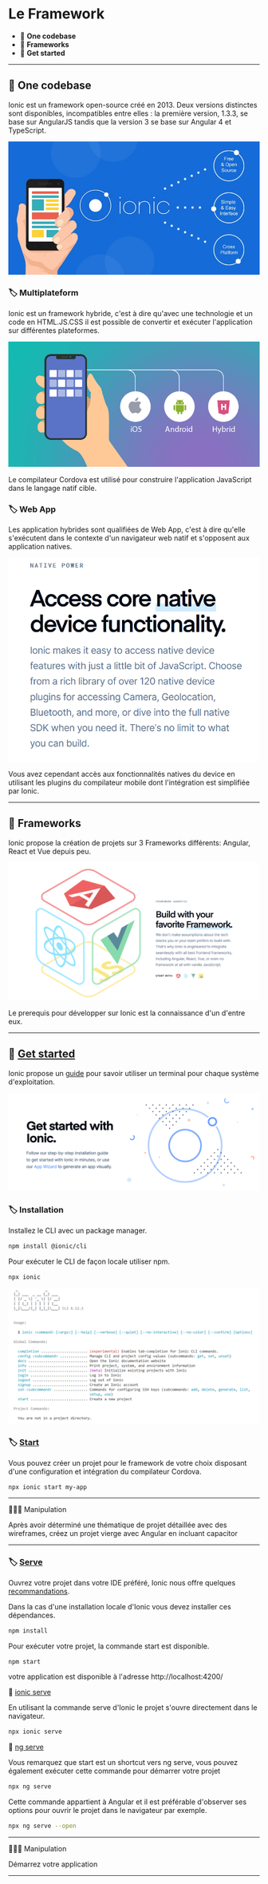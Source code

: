 # Le Framework

*  🔖 **One codebase**
*  🔖 **Frameworks**
*  🔖 **Get started**

___

## 📑 One codebase

Ionic est un framework open-source créé en 2013. Deux versions distinctes sont disponibles, incompatibles entre elles : la première version, 1.3.3, se base sur AngularJS tandis que la version 3 se base sur Angular 4 et TypeScript.

![image](https://raw.githubusercontent.com/seeren-training/Ionic/master/wiki/resources/ionic.jpg)

### 🏷️ **Multiplateform**

Ionic est un framework hybride, c'est à dire qu'avec une technologie et un code en HTML.JS.CSS il est possible de convertir et exécuter l'application sur différentes plateformes.

![image](https://raw.githubusercontent.com/seeren-training/Ionic/master/wiki/resources/hybrid.jpg)

Le compilateur Cordova est utilisé pour construire l'application JavaScript dans le langage natif cible.

### 🏷️ **Web App**

Les application hybrides sont qualifiées de Web App, c'est à dire qu'elle s'exécutent dans le contexte d'un navigateur web natif et s'opposent aux application natives.

![image](https://raw.githubusercontent.com/seeren-training/Ionic/master/wiki/resources/native.png)

Vous avez cependant accès aux fonctionnalités natives du device en utilisant les plugins du compilateur mobile dont l'intégration est simplifiée par Ionic.

___

## 📑 Frameworks

Ionic propose la création de projets sur 3 Frameworks différents: Angular, React et Vue depuis peu.

![image](https://raw.githubusercontent.com/seeren-training/Ionic/master/wiki/resources/frameworks.png)

Le prerequis pour développer sur Ionic est la connaissance d'un d'entre eux.

___

## 📑 [Get started](https://ionicframework.com/getting-started)

Ionic propose un [guide](https://blog.ionicframework.com/new-to-the-command-line/) pour savoir utiliser un terminal pour chaque système d'exploitation.

![image](https://raw.githubusercontent.com/seeren-training/Ionic/master/wiki/resources/start.png)

### 🏷️ **Installation**

Installez le CLI avec un package manager.

```bash
npm install @ionic/cli
```

Pour exécuter le CLI de façon locale utiliser npm.

```bash
npx ionic
```

![image](https://raw.githubusercontent.com/seeren-training/Ionic/master/wiki/resources/cli.png)

### 🏷️ **[Start](https://ionicframework.com/docs/cli/commands/start)**

Vous pouvez créer un projet pour le framework de votre choix disposant d'une configuration et intégration du compilateur Cordova.

```bash
npx ionic start my-app
```

___

👨🏻‍💻 Manipulation

Après avoir déterminé une thématique de projet détaillée avec des wireframes, créez un projet vierge avec Angular en incluant capacitor

___

### 🏷️ **[Serve](https://ionicframework.com/docs/cli/commands/serve)**

Ouvrez votre projet dans votre IDE préféré, Ionic nous offre quelques [recommandations](https://ionicframework.com/docs/v3/developer-resources/editors_and_ides/).

Dans la cas d'une installation locale d'Ionic vous devez installer ces dépendances.

```bash
npm install
```

Pour exécuter votre projet, la commande start est disponible.

```bash
npm start
```

votre application est disponible à l'adresse http://localhost:4200/

🔗 [ionic serve](https://ionicframework.com/docs/cli/commands/serve)

En utilisant la commande serve d'Ionic le projet s'ouvre directement dans le navigateur.

```bash
npx ionic serve
```

🔗 [ng serve](https://angular.io/cli/serve)

Vous remarquez que start est un shortcut vers ng serve, vous pouvez également exécuter cette commande pour démarrer votre projet

```bash
npx ng serve
```

Cette commande appartient à Angular et il est préférable d'observer ses options pour ouvrir le projet dans le navigateur par exemple.

```bash
npx ng serve --open
```

___

👨🏻‍💻 Manipulation

Démarrez votre application

___
